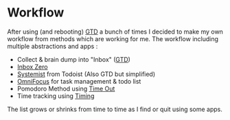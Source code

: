# Workflow

After using \(and rebooting\) [GTD](getting-things-done-gtd.md) a bunch of times I decided to make my own workflow from methods which are working for me. The workflow including multiple abstractions and apps :

* Collect & brain dump into "Inbox" \([GTD](https://gettingthingsdone.com/)\) 
* [Inbox Zero](http://www.43folders.com/izero)
* [Systemist](https://doist.com/blog/systemist-personal-workflow) from Todoist \(Also GTD but simplified\)
* [OmniFocus](https://www.omnigroup.com/omnifocus) for task management & todo list
* Pomodoro Method using [Time Out](https://www.dejal.com/timeout/)
* Time tracking using [Timing](http://timingapp.com/)

The list grows or shrinks from time to time as I find or quit using some apps.



